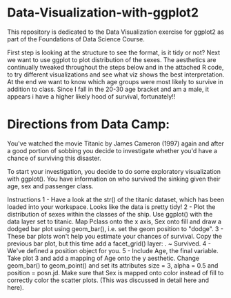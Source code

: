 # Data-Visualization-with-ggplot2
This repository is dedicated to the Data Visualization exercise for ggplot2 as part of the Foundations of Data Science Course.

First step is looking at the structure to see the format, is it tidy or not? Next we want to use ggplot to plot distribution of the sexes. The aesthetics are continually tweaked throughout the steps below and in the attached R code, to try different visualizations and see what viz shows the best interpretation. At the end we want to know which age groups were most likely to survive in addition to class. Since I fall in the 20-30 age bracket and am a male, it appears i have a higher likely hood of survival, fortunately!!

# Directions from Data Camp:
You've watched the movie Titanic by James Cameron (1997) again and after a good portion of sobbing you decide to investigate whether you'd have a chance of surviving this disaster.

To start your investigation, you decide to do some exploratory visualization with ggplot(). You have information on who survived the sinking given their age, sex and passenger class.

Instructions
1 - Have a look at the str() of the titanic dataset, which has been loaded into your workspace. Looks like the data is pretty tidy!
2 - Plot the distribution of sexes within the classes of the ship.
Use ggplot() with the data layer set to titanic.
Map Pclass onto the x axis, Sex onto fill and draw a dodged bar plot using geom_bar(), i.e. set the geom position to "dodge".
3 - These bar plots won't help you estimate your chances of survival. Copy the previous bar plot, but this time add a facet_grid() layer: . ~ Survived.
4 - We've defined a position object for you.
5 - Include Age, the final variable.
Take plot 3 and add a mapping of Age onto the y aesthetic.
Change geom_bar() to geom_point() and set its attributes size = 3, alpha = 0.5 and position = posn.jd.
Make sure that Sex is mapped onto color instead of fill to correctly color the scatter plots. (This was discussed in detail here and here).
